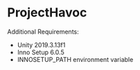 # ProjectHavoc

Additional Requirements:
- Unity 2019.3.13f1
- Inno Setup 6.0.5
- INNOSETUP_PATH environment variable